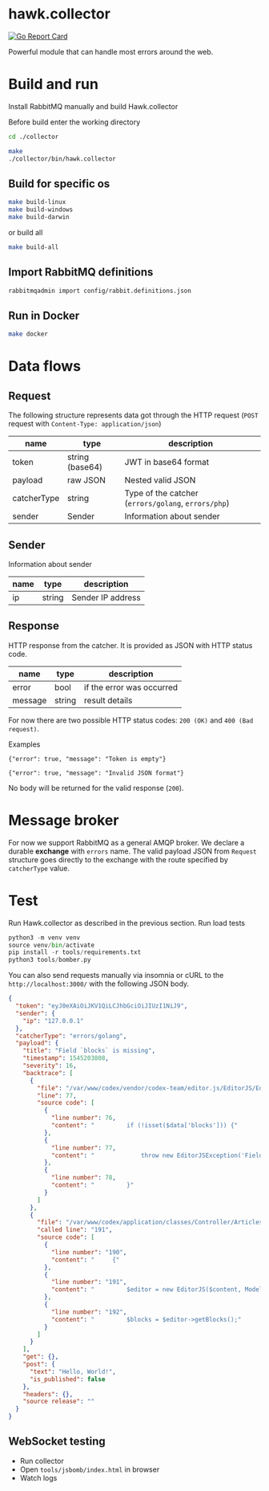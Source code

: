 # hawk.collector

[![Go Report Card](https://goreportcard.com/badge/github.com/codex-team/hawk.collector)](https://goreportcard.com/report/github.com/codex-team/hawk.collector)

Powerful module that can handle most errors around the web.

# Build and run

Install RabbitMQ manually and build Hawk.collector

Before build enter the working directory

```bash
cd ./collector
```

```bash
make
./collector/bin/hawk.collector
```

## Build for specific os

```bash
make build-linux
make build-windows
make build-darwin
```

or build all

```bash
make build-all
```

## Import RabbitMQ definitions

```bash
rabbitmqadmin import config/rabbit.definitions.json
```

## Run in Docker

```bash
make docker
```

# Data flows

## Request

The following structure represents data got through the HTTP request (`POST` request with `Content-Type: application/json`)

| name         | type            | description                                         |
| ------------ | --------------- | --------------------------------------------------- |
| token        | string (base64) | JWT in base64 format                                |
| payload      | raw JSON        | Nested valid JSON                                   |
| catcherType  | string          | Type of the catcher (`errors/golang`, `errors/php`) |
| sender       | Sender          | Information about sender                            |

## Sender

Information about sender

| name | type   | description       |
| ---- | ------ | ----------------- |
| ip   | string | Sender IP address |

## Response

HTTP response from the catcher. It is provided as JSON with HTTP status code.

| name    | type   | description               |
| ------- | ------ | ------------------------- |
| error   | bool   | if the error was occurred |
| message | string | result details            |

For now there are two possible HTTP status codes: `200 (OK)` and `400 (Bad request)`.

Examples

```
{"error": true, "message": "Token is empty"}
```

```
{"error": true, "message": "Invalid JSON format"}
```

No body will be returned for the valid response (`200`).

# Message broker

For now we support RabbitMQ as a general AMQP broker.
We declare a durable **exchange** with `errors` name.
The valid payload JSON from `Request` structure goes directly to the exchange with the route specified by `catcherType` value.

# Test

Run Hawk.collector as described in the previous section.
Run load tests

```python
python3 -m venv venv
source venv/bin/activate
pip install -r tools/requirements.txt
python3 tools/bomber.py
```

You can also send requests manually via insomnia or cURL to the `http://localhost:3000/` with the following JSON body.

```json
{
  "token": "eyJ0eXAiOiJKV1QiLCJhbGciOiJIUzI1NiJ9",
  "sender": {
    "ip": "127.0.0.1"
  },
  "catcherType": "errors/golang",
  "payload": {
    "title": "Field `blocks` is missing",
    "timestamp": 1545203808,
    "severity": 16,
    "backtrace": [
      {
        "file": "/var/www/codex/vendor/codex-team/editor.js/EditorJS/EditorJS.php",
        "line": 77,
        "source code": [
          {
            "line number": 76,
            "content": "         if (!isset($data['blocks'])) {"
          },
          {
            "line number": 77,
            "content": "             throw new EditorJSException('Field `blocks` is missing');"
          },
          {
            "line number": 78,
            "content": "         }"
          }
        ]
      },
      {
        "file": "/var/www/codex/application/classes/Controller/Articles/Index.php",
        "called line": "191",
        "source code": [
          {
            "line number": "190",
            "content": "     {"
          },
          {
            "line number": "191",
            "content": "         $editor = new EditorJS($content, Model_Article::getEditorConfig());"
          },
          {
            "line number": "192",
            "content": "         $blocks = $editor->getBlocks();"
          }
        ]
      }
    ],
    "get": {},
    "post": {
      "text": "Hello, World!",
      "is_published": false
    },
    "headers": {},
    "source release": ""
  }
}
```

## WebSocket testing

- Run collector
- Open `tools/jsbomb/index.html` in browser
- Watch logs

